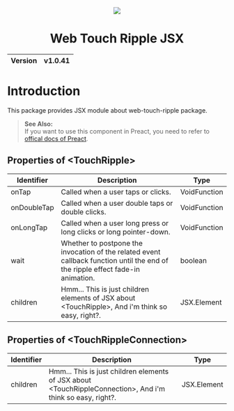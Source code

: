<div align="center">
    <img src="https://github.com/user-attachments/assets/d4371f6b-3365-40af-a293-d1909e53badb">
    <h1>Web Touch Ripple JSX</h1>
    <table>
        <thead>
          <tr>
            <th>Version</th>
            <th>v1.0.41</th>
          </tr>
        </tbody>
    </table>
</div>

# Introduction
This package provides JSX module about web-touch-ripple package.

> __See Also:__<br>
> If you want to use this component in Preact, you need to refer to [offical docs of Preact](https://preactjs.com/guide/v10/getting-started#aliasing-react-to-preact).

## Properties of \<TouchRipple\>

| Identifier | Description | Type
| ------ | ------ | ------
| onTap | Called when a user taps or clicks. | VoidFunction
| onDoubleTap | Called when a user double taps or double clicks. | VoidFunction
| onLongTap | Called when a user long press or long clicks or long pointer-down. | VoidFunction
| wait | Whether to postpone the invocation of the related event callback function until the end of the ripple effect fade-in animation. | boolean
| children | Hmm... This is just children elements of JSX about \<TouchRipple\>, And i'm think so easy, right?. | JSX.Element

## Properties of \<TouchRippleConnection\>

| Identifier | Description | Type
| ------ | ------ | ------
| children | Hmm... This is just children elements of JSX about \<TouchRippleConnection\>, And i'm think so easy, right?. | JSX.Element
